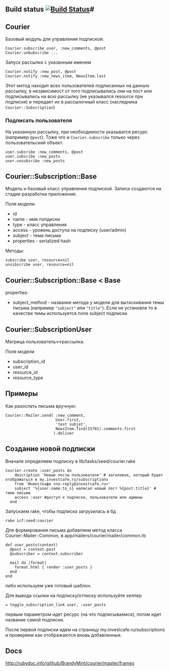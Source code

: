 
## Build status [![Build Status](https://secure.travis-ci.org/dapi/courier.png)](http://travis-ci.org/dapi/courier)#

## Courier

Базовый модуль для управления подпиской:

    Courier.subscribe user, :new_comments, @post
    Courier.unbubscribe ...

Запуск рассылки с указанным именем

    Courier.notify :new_post, @post
    Courier.notify :new_news_item, NewsItem.last

Этот метод находит всех пользователей подписанных на данную рассылку, в
независимост от того подписывались они на пост или подписывались на всю
рассылку (не указывался resource при подписке) и
передает их в рассылочный класс (наследника `Courier::Subscription`)

### Подписать пользователя

На указанную рассылку, при необходимости указыватся ресурс (например
`@post`). Тоже что и `Courier.subscribe` только через пользовательский
объект.

    user.subsribe :new_comments, @post
    user.subsribe :new_posts
    user.unsubsribe :new_posts

## Courier::Subscription::Base

Модель и базовый класс управления подпиской. Записи создаются
на стадии разработки приложения.

Поля модели:

* id
* name - имя попдиски
* type - класс управления
* access - уровень доступа на подписку (user/admin)
* subject - тема письма
* properties - serialized hash

Методы:

    subscribe user, resource=nil
    unsibscribe user, resource=nil

## Courier::Subscription::Base < Base

properties:

* subject_method - название метода у модели для вытаскивания темы письма
  (например `"subject"` или `"title"`). Если не установле то в качестве темы используется
  поле subject подписки


## Courier::SubscriptionUser

Матрица пользователь<->рассылка.

Поля модели

* subscription_id
* user_id
* resource_id
* resource_type


## Примеры


Как разослать письма вручную:

    Courier::Mailer.send( :new_comment,
                          User.first,
                          'test subjet', 
                          NewsItem.find(15761).comments.first
                         ).deliver
                         
                         
## Создание новой подписки

Вначале определяем подписку в lib/tasks/seed/courier.rake
                         
    Courier.create :user_posts do
        description 'Новые посты пользователя' # заголовок, который будет отображаться в my.investcafe.ru/subscriptions
        from 'Инвесткафе <no-reply@investcafe.ru>'
        subject '%{user.name.to_s} написал новый пост %{post.title}' # тема письма
        access :user #доступ к подписке, пользователи или админы
      end

Запускаем rake, чтобы подписка загрузилась в бд

    rake icf:seed:courier

Для формирования письма добавляем метод класса Courier::Mailer::Common, в app/mailers/courier/mailer/common.rb

    def user_posts(context)
      @post = context.post
      @subscriber = context.subscriber

      mail do |format|
        format.html { render :user_posts }
      end
    end
    
либо используем уже готовый шаблон.

Для вывода ссылки на подписку/отписку используйте хелпер

    = toggle_subscription_link user, :user_posts

первым параметром идет ресурс (на что подписываемся), потом идет название самой подписки.

После первой подписки идем на страницу my.investcafe.ru/subscriptions и проверяем как отображаются вновь добавленные.

## Docs

http://rubydoc.info/github/BrandyMint/courier/master/frames